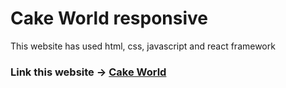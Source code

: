 # Cake World responsive

This website has used html, css, javascript and react framework 

### Link this website -> [Cake World](https://cake-world-yba.netlify.app/)